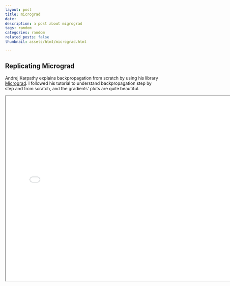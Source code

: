 ```yaml
---
layout: post
title: micrograd
date: 
description: a post about migrograd
tags: random
categories: random
related_posts: false
thumbnail: assets/html/micrograd.html

---
```


## Replicating Micrograd 

Andrej Karpathy explains backpropagation from scratch by using his library [Micrograd](https://github.com/karpathy/micrograd). I followed his tutorial to understand backpropagation step by step and from scratch, and the gradients' plots are quite beautiful.

<iframe src="{{ site.baseurl }}/assets/html/micrograd.html" width="150%" height="600px"></iframe>
